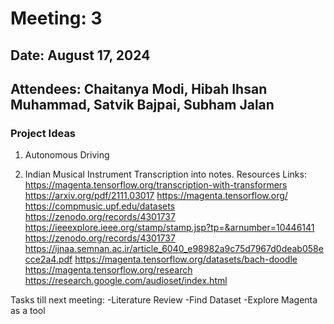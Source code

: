 # Meeting: 3
## Date: August 17, 2024
## Attendees: Chaitanya Modi, Hibah Ihsan Muhammad, Satvik Bajpai, Subham Jalan
### Project Ideas

1. Autonomous Driving

2. Indian Musical Instrument Transcription into notes.
Resources Links:
https://magenta.tensorflow.org/transcription-with-transformers
https://arxiv.org/pdf/2111.03017
https://magenta.tensorflow.org/
https://compmusic.upf.edu/datasets
https://zenodo.org/records/4301737
https://ieeexplore.ieee.org/stamp/stamp.jsp?tp=&arnumber=10446141
https://zenodo.org/records/4301737
https://ijnaa.semnan.ac.ir/article_6040_e98982a9c75d7967d0deab058ecce2a4.pdf
https://magenta.tensorflow.org/datasets/bach-doodle
https://magenta.tensorflow.org/research
https://research.google.com/audioset/index.html

Tasks till next meeting:
-Literature Review
-Find Dataset 
-Explore Magenta as a tool